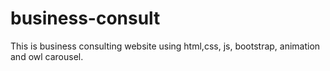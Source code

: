 # business-consult
This is business consulting website using html,css, js, bootstrap, animation and owl carousel.
